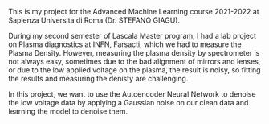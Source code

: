This is my project for the  Advanced Machine Learning course 2021-2022 at Sapienza Universita di Roma (Dr. STEFANO GIAGU).

During my second semester of Lascala Master program, I had a lab project on Plasma diagnostics at INFN, Farsacti, which we had to measure the Plasma Density.
However, measuring the plasma density by spectrometer is not always easy, sometimes due to the bad alignment of mirrors and lenses, or due to the low applied voltage on the plasma, the result is noisy, so fitting the results and measuring the denisty are challenging. 

In this project, we want to use the Autoencoder Neural Network to denoise the low voltage data by applying a Gaussian noise on our clean data and learning the model to denoise them. 
